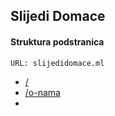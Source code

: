 ## Slijedi Domace
#### Struktura podstranica
```URL: slijedidomace.ml```

- [/](http://slijedidomace.ml)
- [/o-nama](http://slijedidomace.ml/o-nama)
- 